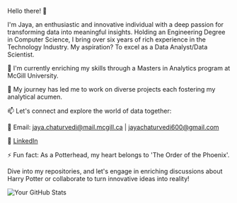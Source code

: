 Hello there! 👋

I'm Jaya, an enthusiastic and innovative individual with a deep passion for transforming data into meaningful insights. Holding an Engineering Degree in Computer Science, I bring over six years of rich experience in the Technology Industry. My aspiration? To excel as a Data Analyst/Data Scientist.

🔭 I'm currently enriching my skills through a Masters in Analytics program at McGill University.

🌱 My journey has led me to work on diverse projects each fostering my analytical acumen.

📫 Let's connect and explore the world of data together:

📧 Email: jaya.chaturvedi@mail.mcgill.ca | jayachaturvedi600@gmail.com

🔗 [LinkedIn](linkedin.com/in/jayachaturvedi6)

⚡ Fun fact: As a Potterhead, my heart belongs to 'The Order of the Phoenix'.

Dive into my repositories, and let's engage in enriching discussions about Harry Potter or collaborate to turn innovative ideas into reality!

![Your GitHub Stats](https://github-readme-stats.vercel.app/api?username=jaya2404&show_icons=true&hide_title=true&count_private=true&hide=prs)

